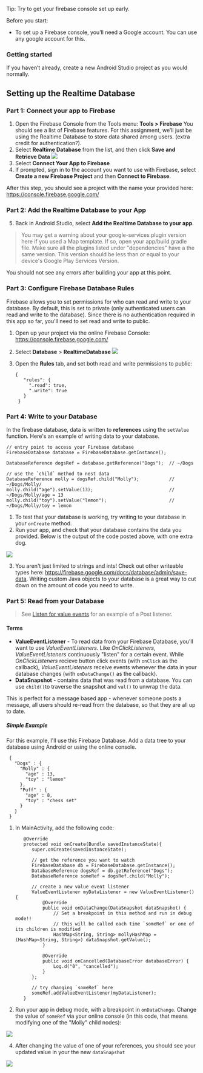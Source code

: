 Tip: Try to get your firebase console set up early. 


Before you start:
- To set up a Firebase console, you’ll need a Google account. You can use any google account for this.

### Getting started 
If you haven’t already, create a new Android Studio project as you would normally. 

## Setting up the Realtime Database
### Part 1: Connect your app to Firebase

1. Open the Firebase Console from the Tools menu: **Tools > Firebase** You should see a list of Firebase features. For this assignment, we’ll just be using the Realtime Database to store data shared among users. (extra credit for authentication?).
2. Select **Realtime Database** from the list, and then click **Save and Retrieve Data**
![](img/connect.png)
3. Select **Connect Your App to Firebase**
4. If prompted, sign in to the account you want to use with Firebase, select **Create a new Firebase Project** and then **Connect to Firebase**.

After this step, you should see a project with the name your provided here:  https://console.firebase.google.com/

### Part 2: Add the Realtime Database to your App
5. Back in Android Studio, select **Add the Realtime Database to your app**. 

> You may get a warning about your google-services plugin version here if you used a Map template. If so, open your app/build.gradle file. Make sure all the plugins listed under "dependencies" have a the same version. This version should be less than or equal to your device's Google Play Services Version.

You should not see any errors after building your app at this point. 

### Part 3: Configure Firebase Database Rules
Firebase allows you to set permissions for who can read and write to your database. By default, this is set to private (only authenticated users can read and write to the database). Since there is no authentication required in this app so far, you'll need to set read and write to public.
1. Open up your project via the online Firebase Console: https://console.firebase.google.com/
2. Select **Database** > **RealtimeDatabase** 
![](img/database.png)
3. Open the **Rules** tab, and set both read and write permissions to public:
     
       {
          "rules": {
            ".read": true,
            ".write": true
          }
        }

### Part 4: Write to your Database
In the firebase database, data is written to **references** using the `setValue` function. Here's an example of writing data to your database. 

    // entry point to access your Firebase database
    FirebaseDatabase database = FirebaseDatabase.getInstance();

    DatabaseReference dogsRef = database.getReference("Dogs");  // ~/Dogs
    
    // use the `child` method to nest data
    DatabaseReference molly = dogsRef.child("Molly");           // ~/Dogs/Molly/
    molly.child("age").setValue(13);                            // ~/Dogs/Molly/age = 13
    molly.child("toy").setValue("lemon");                       // ~/Dogs/Molly/toy = lemon


1. To test that your database is working, try writing to your database in your `onCreate` method.
2. Run your app, and check that your database contains the data you provided. Below is the output of the code posted above, with one extra dog.

![](img/write_example1.png)

3. You aren't just limited to strings and ints! Check out other writeable types here: https://firebase.google.com/docs/database/admin/save-data. Writing custom Java objects to your database is a great way to cut down on the amount of code you need to write. 

### Part 5: Read from your Database

> See [Listen for value events](https://firebase.google.com/docs/database/android/read-and-write) for an example of a Post listener.

#### Terms
- **ValueEventListener** - To read data from your Firebase Database, you'll want to use *ValueEventListeners*. Like *OnClickListeners*, *ValueEventListeners* continuously "listen" for a certain event. While *OnClickListeners* recieve button click events (with `onClick` as the callback), *ValueEventListeners* receive events whenever the data in your database changes (with `onDataChange()` as the callback).
- **DataSnapshot** - contains data that was read from a database. You can use `child()`to traverse the snapshot and `val()` to unwrap the data. 

This is perfect for a message based app - whenever someone posts a message, all users should re-read from the database, so that they are all up to date.


##### Simple Example
For this example, I'll use this Firebase Database. Add a data tree to your database using Android or using the online console.

     {
       "Dogs" : {
         "Molly" : {
           "age" : 13,
           "toy" : "lemon"
         },
         "Puff" : {
           "age" : 8,
           "toy" : "chess set"
         }
       }
     }

     
1. In MainActivity, add the following code:

          @Override
          protected void onCreate(Bundle savedInstanceState){
             super.onCreate(savedInstanceState);

             // get the reference you want to watch 
             FirebaseDatabase db = FirebaseDatabase.getInstance();
             DatabaseReference dogsRef = db.getReference("Dogs");
             DatabaseReference someRef = dogsRef.child("Molly");

             // create a new value event listener
             ValueEventListener myDataListener = new ValueEventListener() {
                 @Override
                 public void onDataChange(DataSnapshot dataSnapshot) {
                     // Set a breakpoint in this method and run in debug mode!!
                     // this will be called each time `someRef` or one of its children is modified
                     HashMap<String, String> mollyHashMap = (HashMap<String, String>) dataSnapshot.getValue();
                 }

                 @Override
                 public void onCancelled(DatabaseError databaseError) {
                     Log.d("0", "cancelled");
                 }
             };

             // try changing `someRef` here
             someRef.addValueEventListener(myDataListener);
          }

3. Run your app in debug mode, with a breakpoint in `onDataChange`. Change the value of `someRef` via your online console (in this code, that means modifying one of the "Molly" child nodes):

![](img/editing.png)

4. After changing the value of one of your references, you should see your updated value in your the new `dataSnapshot`

![](img/breakpoint.png)


